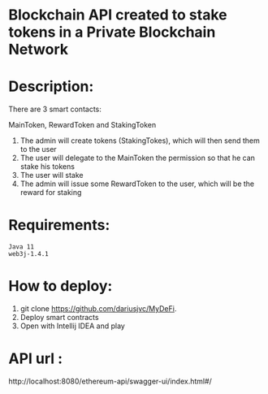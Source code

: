 # Blockchain API created to stake tokens in a Private Blockchain Network

# Description:

There are 3 smart contacts:

MainToken, RewardToken and StakingToken

1. The admin will create tokens (StakingTokes), which will then send them to the user
2. The user will delegate to the MainToken the permission so that he can stake his tokens
3. The user will stake
4. The admin will issue some RewardToken to the user, which will be the reward for staking

# Requirements:

```shell
Java 11
web3j-1.4.1
```

# How to deploy:
1. git clone https://github.com/dariusjvc/MyDeFi.
2. Deploy smart contracts
3. Open with Intellij IDEA and play

# API url :
http://localhost:8080/ethereum-api/swagger-ui/index.html#/


